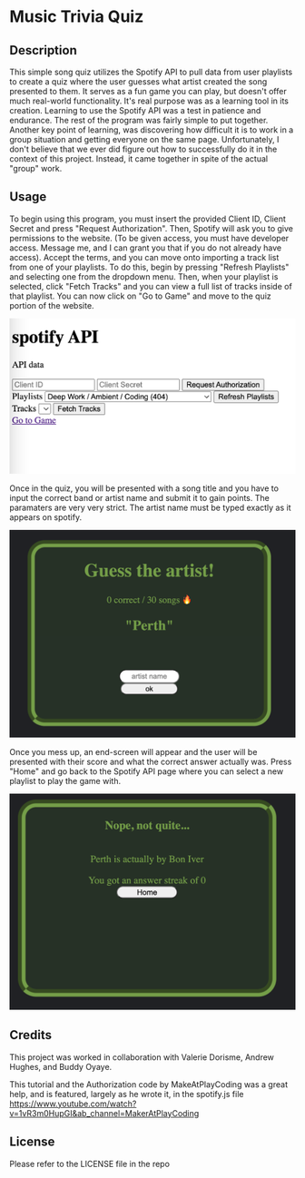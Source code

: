 # Music Trivia Quiz

## Description

This simple song quiz utilizes the Spotify API to pull data from user playlists to create a quiz where the user guesses what artist created the song presented to them.
It serves as a fun game you can play, but doesn't offer much real-world functionality. It's real purpose was as a learning tool in its creation. Learning to use the 
Spotify API was a test in patience and endurance. The rest of the program was fairly simple to put together.
Another key point of learning, was discovering how difficult it is to work in a group situation and getting everyone on the same page. Unfortunately, I don't believe
that we ever did figure out how to successfully do it in the context of this project. Instead, it came together in spite of the actual "group" work.

## Usage

To begin using this program, you must insert the provided Client ID, Client Secret and press "Request Authorization".
Then, Spotify will ask you to give permissions to the website. (To be given access, you must have developer access. Message me, and I can grant you that if you do not 
already have access). Accept the terms, and you can move onto importing a track list from one of your playlists.
To do this, begin by pressing "Refresh Playlists" and selecting one from the dropdown menu.
Then, when your playlist is selected, click "Fetch Tracks" and you can view a full list of tracks inside of that playlist. You can now click on "Go to Game" 
and move to the quiz portion of the website.

![user-input boxes with submit and fetch buttons](assets/images/spotifyAPI.png)

Once in the quiz, you will be presented with a song title and you have to input the correct band or artist name and submit it to gain points. 
The paramaters are very very strict. The artist name must be typed exactly as it appears on spotify. 

![the landing page of the quiz with a song title and user input box](assets/images/quiz.png)

Once you mess up, an end-screen will appear and 
the user will be presented with their score and what the correct answer actually was. Press "Home" and go back to the Spotify API page where you can select
a new playlist to play the game with.

![an end screen revealing the answer and offering a "home" button](assets/images/results.png)

## Credits

This project was worked in collaboration with Valerie Dorisme, Andrew Hughes, and Buddy Oyaye.

This tutorial and the Authorization code by MakeAtPlayCoding was a great help, and is featured, largely as he wrote it, in the spotify.js file
https://www.youtube.com/watch?v=1vR3m0HupGI&ab_channel=MakerAtPlayCoding

## License

Please refer to the LICENSE file in the repo
